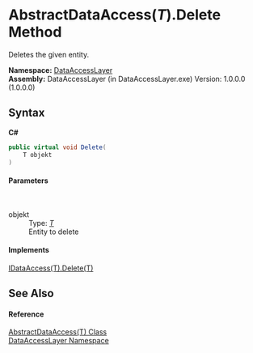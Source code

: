 # AbstractDataAccess(*T*).Delete Method 
 

Deletes the given entity.

**Namespace:**&nbsp;<a href="a7c61f8d-f057-3930-35a0-27e5c277cc0e">DataAccessLayer</a><br />**Assembly:**&nbsp;DataAccessLayer (in DataAccessLayer.exe) Version: 1.0.0.0 (1.0.0.0)

## Syntax

**C#**<br />
``` C#
public virtual void Delete(
	T objekt
)
```


#### Parameters
&nbsp;<dl><dt>objekt</dt><dd>Type: <a href="eb13662c-6f71-36fa-c6a6-ddc9261c8e5f">*T*</a><br />Entity to delete</dd></dl>

#### Implements
<a href="dcb8a821-6ca8-b226-bbf7-6d2f9200e808">IDataAccess(T).Delete(T)</a><br />

## See Also


#### Reference
<a href="eb13662c-6f71-36fa-c6a6-ddc9261c8e5f">AbstractDataAccess(T) Class</a><br /><a href="a7c61f8d-f057-3930-35a0-27e5c277cc0e">DataAccessLayer Namespace</a><br />
